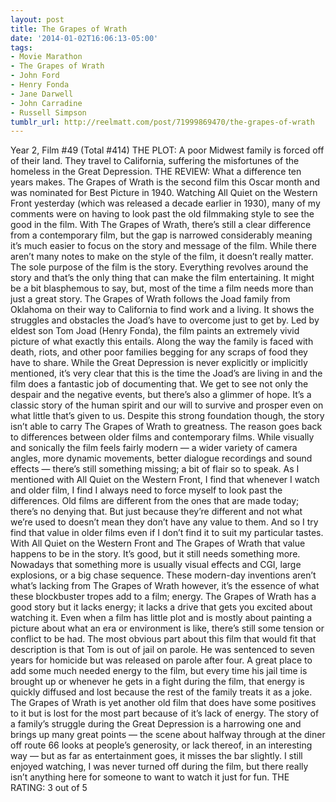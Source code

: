 ```yaml
---
layout: post
title: The Grapes of Wrath
date: '2014-01-02T16:06:13-05:00'
tags:
- Movie Marathon
- The Grapes of Wrath
- John Ford
- Henry Fonda
- Jane Darwell
- John Carradine
- Russell Simpson
tumblr_url: http://reelmatt.com/post/71999869470/the-grapes-of-wrath
---
```



Year 2, Film #49 (Total #414)
THE PLOT: A poor Midwest family is forced off of their land. They travel to California, suffering the misfortunes of the homeless in the Great Depression.
THE REVIEW: What a difference ten years makes. The Grapes of Wrath is the second film this Oscar month and was nominated for Best Picture in 1940. Watching All Quiet on the Western Front yesterday (which was released a decade earlier in 1930), many of my comments were on having to look past the old filmmaking style to see the good in the film. With The Grapes of Wrath, there’s still a clear difference from a contemporary film, but the gap is narrowed considerably meaning it’s much easier to focus on the story and message of the film.
While there aren’t many notes to make on the style of the film, it doesn’t really matter. The sole purpose of the film is the story. Everything revolves around the story and that’s the only thing that can make the film entertaining. It might be a bit blasphemous to say, but, most of the time a film needs more than just a great story. The Grapes of Wrath follows the Joad family from Oklahoma on their way to California to find work and a living. It shows the struggles and obstacles the Joad’s have to overcome just to get by. Led by eldest son Tom Joad (Henry Fonda), the film paints an extremely vivid picture of what exactly this entails. Along the way the family is faced with death, riots, and other poor families begging for any scraps of food they have to share. While the Great Depression is never explicitly or implicitly mentioned, it’s very clear that this is the time the Joad’s are living in and the film does a fantastic job of documenting that. We get to see not only the despair and the negative events, but there’s also a glimmer of hope. It’s a classic story of the human spirit and our will to survive and prosper even on what little that’s given to us.
Despite this strong foundation though, the story isn’t able to carry The Grapes of Wrath to greatness. The reason goes back to differences between older films and contemporary films. While visually and sonically the film feels fairly modern — a wider variety of camera angles, more dynamic movements, better dialogue recordings and sound effects — there’s still something missing; a bit of flair so to speak. As I mentioned with All Quiet on the Western Front, I find that whenever I watch and older film, I find I always need to force myself to look past the differences. Old films are different from the ones that are made today; there’s no denying that. But just because they’re different and not what we’re used to doesn’t mean they don’t have any value to them. And so I try find that value in older films even if I don’t find it to suit my particular tastes.
With All Quiet on the Western Front and The Grapes of Wrath that value happens to be in the story. It’s good, but it still needs something more. Nowadays that something more is usually visual effects and CGI, large explosions, or a big chase sequence. These modern-day inventions aren’t what’s lacking from The Grapes of Wrath however, it’s the essence of what these blockbuster tropes add to a film; energy. The Grapes of Wrath has a good story but it lacks energy; it lacks a drive that gets you excited about watching it. Even when a film has little plot and is mostly about painting a picture about what an era or environment is like, there’s still some tension or conflict to be had. The most obvious part about this film that would fit that description is that Tom is out of jail on parole. He was sentenced to seven years for homicide but was released on parole after four. A great place to add some much needed energy to the film, but every time his jail time is brought up or whenever he gets in a fight during the film, that energy is quickly diffused and lost because the rest of the family treats it as a joke.
The Grapes of Wrath is yet another old film that does have some positives to it but is lost for the most part because of it’s lack of energy. The story of a family’s struggle during the Great Depression is a harrowing one and brings up many great points — the scene about halfway through at the diner off route 66 looks at people’s generosity, or lack thereof, in an interesting way — but as far as entertainment goes, it misses the bar slightly. I still enjoyed watching, I was never turned off during the film, but there really isn’t anything here for someone to want to watch it just for fun.
THE RATING: 3 out of 5
